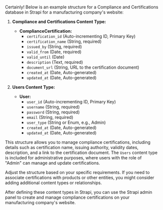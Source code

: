 Certainly! Below is an example structure for a Compliance and Certifications database in Strapi for a manufacturing company's website:

1. **Compliance and Certifications Content Type:**

    - **ComplianceCertification:**
        - `certification_id` (Auto-incrementing ID, Primary Key)
        - `certification_name` (String, required)
        - `issued_by` (String, required)
        - `valid_from` (Date, required)
        - `valid_until` (Date)
        - `description` (Text, required)
        - `document_url` (String, URL to the certification document)
        - `created_at` (Date, Auto-generated)
        - `updated_at` (Date, Auto-generated)

2. **Users Content Type:**

    - **User:**
        - `user_id` (Auto-incrementing ID, Primary Key)
        - `username` (String, required)
        - `password` (String, required)
        - `email` (String, required)
        - `user_type` (String or Enum, e.g., Admin)
        - `created_at` (Date, Auto-generated)
        - `updated_at` (Date, Auto-generated)

This structure allows you to manage compliance certifications, including details such as certification name, issuing authority, validity dates, description, and a link to the certification document. The `Users` content type is included for administrative purposes, where users with the role of "Admin" can manage and update certifications.

Adjust the structure based on your specific requirements. If you need to associate certifications with products or other entities, you might consider adding additional content types or relationships.

After defining these content types in Strapi, you can use the Strapi admin panel to create and manage compliance certifications on your manufacturing company's website.